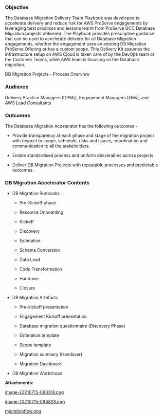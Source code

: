 ### **Objective**

The Database Migration Delivery Team Playbook was developed to accelerate delivery and reduce risk for AWS ProServe engagements by leveraging best practices and lessons learnt from ProServe GCC Database Migration projects delivered. The Playbook provides prescriptive guidance that can be used to accelerate delivery for all Database Migration engagements, whether the engagement uses an existing DB Migration ProServe Offering or has a custom scope. This Delivery Kit assumes the infrastructure setup on AWS Cloud is taken care of by the DevOps team or the Customer Teams, while AWS team is focusing on the Database migration.

DB Migration Projects - Process Overview

### **Audience**

Delivery Practice Managers (DPMs), Engagement Managers (EMs), and AWS Lead Consultants

### Outcomes

The Database Migration Accelerator has the following outcomes -

*   Provide transparency at each phase and stage of the migration project with respect to scope, schedule, risks and issues, coordination and communication to all the stakeholders.
    
*   Enable standardised process and uniform deliverables across projects.
    
*   Deliver DB Migration Projects with repeatable processes and predictable outcomes.
    

### **DB Migration Accelerator Contents**  

*   DB Migration Runbooks
    
    *   Pre-Kickoff phase
        
    *   Resource Onboarding
        
    *   Kickoff
        
    *   Discovery
        
    *   Estimation
        
    *   Schema Conversion
        
    *   Data Load
        
    *   Code Transformation
        
    *   Handover
        
    *   Closure
        
*   DB Migration Artefacts
    
    *   Pre-kickoff presentation
        
    *   Engagement Kickoff presentation
        
    *   Database migration questionnaire (Discovery Phase)
        
    *   Estimation template
        
    *   Scope template
        
    *   Migration summary (Handover)
        
    *   Migration Dashboard
        
*   DB Migration Workshops

 **Attachments:** 


[image-20210715-083318.png](/.attachments/DK-DatabaseMigration/image-20210715-083318.png)

[image-20210715-084828.png](/.attachments/DK-DatabaseMigration/image-20210715-084828.png)

[migrationflow.png](/.attachments/DK-DatabaseMigration/migrationflow.png)
